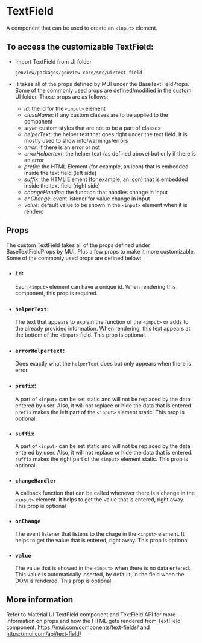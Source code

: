 # TextField

A component that can be used to create an `<input>` element.

## To access the customizable TextField:

- Import TextField from UI folder

  ```
  geoview/packages/geoview-core/src/ui/text-field
  ```

- It takes all of the props defined by MUI under the BaseTextFieldProps. Some of the commonly used props are defined/modified in the custom UI folder. Those props are as follows:
  - _id_: the id for the `<input>` element
  - _className_: if any custom classes are to be applied to the component
  - _style_: custom styles that are not to be a part of classes
  - _helperText_: the helper text that goes right under the text field. It is mostly used to show info/warnings/errors
  - _error_: if there is an error or not
  - _errorHelpertext_: the helper text (as defined above) but only if there is an error
  - _prefix_: the HTML Element (for example, an icon) that is embedded inside the text field (left side)
  - _suffix_: the HTML Element (for example, an icon) that is embedded inside the text field (right side)
  - _changeHandler_: the function that handles change in input
  - _onChange_: event listener for value change in input
  - _value_: default value to be shown in the `<input>` element when it is renderd

## Props

The custom TextField takes all of the props defined under BaseTextFieldProps by MUI. Plus a few props to make it more customizable. Some of the commonly used props are defined below:

- ### `id`:

  Each `<input>` element can have a unique id. When rendering this component, this prop is required.

- ### `helperText`:

  The text that appears to explain the function of the `<input>` or adds to the already provided information. When rendering, this text appears at the bottom of the `<input>` field. This prop is optional.

- ### `errorHelpertext`:

  Does exactly what the `helperText` does but only appears when there is error.

- ### `prefix`:

  A part of `<input>` can be set static and will not be replaced by the data entered by user. Also, it will not replace or hide the data that is entered. `prefix` makes the left part of the `<input>` element static. This prop is optional.

- ### `suffix`

  A part of `<input>` can be set static and will not be replaced by the data entered by user. Also, it will not replace or hide the data that is entered. `suffix` makes the right part of the `<input>` element static. This prop is optional.

- ### `changeHandler`

  A callback function that can be called whenever there is a change in the `<input>` element. It helps to get the value that is entered, right away. This prop is optional

- ### `onChange`

  The event listener that listens to the chage in the `<input>` element. It helps to get the value that is entered, right away. This prop is optional

- ### `value`

  The value that is showed in the `<input>` when there is no data entered. This value is automatically inserted, by default, in the field when the DOM is rendered. This prop is optional.

## More information

Refer to Material UI TextField component and TextField API for more information on props and how the HTML gets rendered from TextField component. https://mui.com/components/text-fields/ and https://mui.com/api/text-field/
